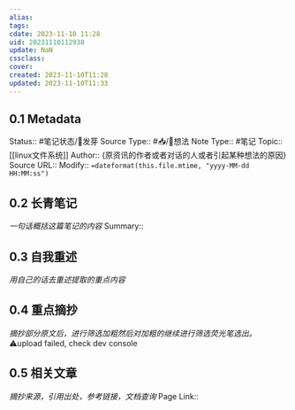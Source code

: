 ```yaml
---
alias: 
tags: 
cdate: 2023-11-10 11:28
uid: 20231110112938
update: NaN
cssclass: 
cover: 
created: 2023-11-10T11:28
updated: 2023-11-10T11:33
---
```



## 0.1 Metadata
Status::    #笔记状态/🌱发芽
Source Type::  #📥/💭想法 
Note Type::  #笔记
Topic:: [[linux文件系统]]
Author:: {原资讯的作者或者对话的人或者引起某种想法的原因}
Source URL:: 
Modify:: `=dateformat(this.file.mtime, "yyyy-MM-dd HH:MM:ss")`
## 0.2 长青笔记
*一句话概括这篇笔记的内容*
Summary:: 

## 0.3 自我重述
*用自己的话去重述提取的重点内容*


## 0.4 重点摘抄
*摘抄部分原文后，进行筛选加粗然后对加粗的继续进行筛选荧光笔选出。*
⚠️upload failed, check dev console





## 0.5 相关文章
*摘抄来源，引用出处，参考链接，文档查询*
Page Link::  
